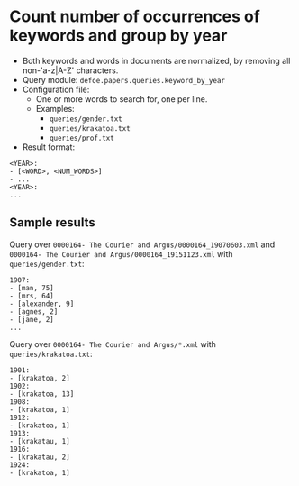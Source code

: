 # Count number of occurrences of keywords and group by year

* Both keywords and words in documents are normalized, by removing all non-'a-z|A-Z' characters.
* Query module: `defoe.papers.queries.keyword_by_year`
* Configuration file:
  - One or more words to search for, one per line.
  - Examples:
    - `queries/gender.txt`
    - `queries/krakatoa.txt`
    - `queries/prof.txt`
* Result format:

```
<YEAR>:
- [<WORD>, <NUM_WORDS>]
- ...
<YEAR>:
...
```

## Sample results

Query over `0000164- The Courier and Argus/0000164_19070603.xml` and `0000164- The Courier and Argus/0000164_19151123.xml` with `queries/gender.txt`:

```
1907:
- [man, 75]
- [mrs, 64]
- [alexander, 9]
- [agnes, 2]
- [jane, 2]
...
```

Query over `0000164- The Courier and Argus/*.xml` with `queries/krakatoa.txt`:

```
1901:
- [krakatoa, 2]
1902:
- [krakatoa, 13]
1908:
- [krakatoa, 1]
1912:
- [krakatoa, 1]
1913:
- [krakatau, 1]
1916:
- [krakatau, 2]
1924:
- [krakatoa, 1]
```
